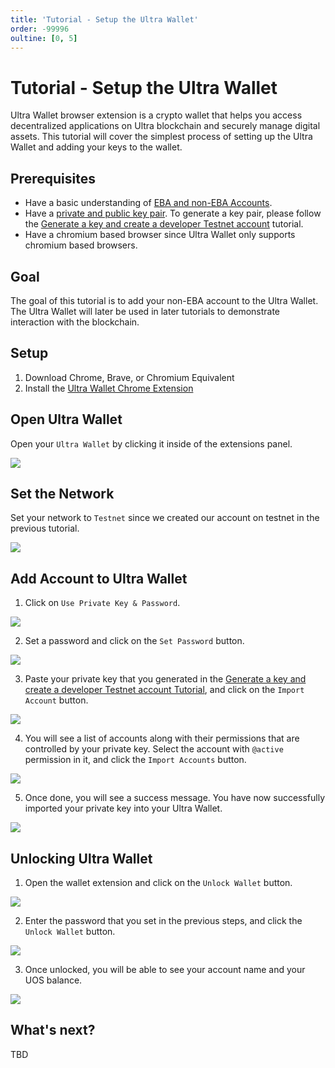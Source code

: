```yaml
---
title: 'Tutorial - Setup the Ultra Wallet'
order: -99996
oultine: [0, 5]
---
```


# Tutorial - Setup the Ultra Wallet

Ultra Wallet browser extension is a crypto wallet that helps you access decentralized applications on Ultra blockchain and securely manage digital assets. This tutorial will cover the simplest process of setting up the Ultra Wallet and adding your keys to the wallet.

## Prerequisites

-   Have a basic understanding of [EBA and non-EBA Accounts](../../blockchain/contracts/system-contract/eba-non-eba-accounts.md).
-   Have a [private and public key pair](../../blockchain/general/antelope-ultra/public-and-private-keys.md). To generate a key pair, please follow the [Generate a key and create a developer Testnet account](./tutorial-generate-key-and-create-testnet-account.md) tutorial.
-   Have a chromium based browser since Ultra Wallet only supports chromium based browsers.

## Goal

The goal of this tutorial is to add your non-EBA account to the Ultra Wallet. The Ultra Wallet will later be used in later tutorials to demonstrate interaction with the blockchain.

## Setup

1. Download Chrome, Brave, or Chromium Equivalent
2. Install the [Ultra Wallet Chrome Extension](https://chromewebstore.google.com/detail/ultra-wallet/kjjebdkfeagdoogagbhepmbimaphnfln)

## Open Ultra Wallet

Open your `Ultra Wallet` by clicking it inside of the extensions panel.

![](./images/ultra-wallet-extension-panel.png)

## Set the Network

Set your network to `Testnet` since we created our account on testnet in the previous tutorial.

![](./images/wallet-set-network-testnet.png)

## Add Account to Ultra Wallet

1. Click on `Use Private Key & Password`.

![](./images/wallet-use-private-key.png)

2. Set a password and click on the `Set Password` button.

![](./images/wallet-set-pwd.png)

3. Paste your private key that you generated in the [Generate a key and create a developer Testnet account Tutorial](./tutorial-generate-key-and-create-testnet-account.md), and click on the `Import Account` button.

![](./images/import-private-key-wallet.png)

4. You will see a list of accounts along with their permissions that are controlled by your private key. Select the account with `@active` permission in it, and click the `Import Accounts` button.

![](./images/wallet-account-permission-select.png)

5. Once done, you will see a success message. You have now successfully imported your private key into your Ultra Wallet.

![](./images/wallet-import-done.png)

## Unlocking Ultra Wallet

1. Open the wallet extension and click on the `Unlock Wallet` button.

![](./images/wallet-unlock.png)

2. Enter the password that you set in the previous steps, and click the `Unlock Wallet` button.

![](./images/wallet-unlock-pwd.png)

3. Once unlocked, you will be able to see your account name and your UOS balance.

![](./images/wallet-unlocked.png)

## What's next?

TBD
